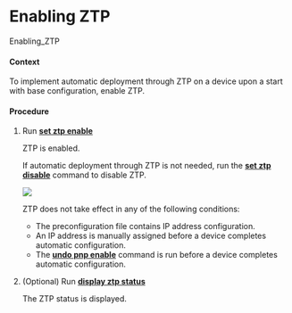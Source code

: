 Enabling ZTP
============

Enabling_ZTP

#### Context

To implement automatic deployment through ZTP on a device upon a start with base configuration, enable ZTP.


#### Procedure

1. Run [**set ztp enable**](cmdqueryname=set+ztp+enable)
   
   
   
   ZTP is enabled.
   
   
   
   If automatic deployment through ZTP is not needed, run the [**set ztp disable**](cmdqueryname=set+ztp+disable) command to disable ZTP.
   
   ![](../../../../public_sys-resources/note_3.0-en-us.png) 
   
   ZTP does not take effect in any of the following conditions:
   
   * The preconfiguration file contains IP address configuration.
   * An IP address is manually assigned before a device completes automatic configuration.
   * The [**undo pnp enable**](cmdqueryname=undo+pnp+enable) command is run before a device completes automatic configuration.
2. (Optional) Run [**display ztp status**](cmdqueryname=display+ztp+status)
   
   
   
   The ZTP status is displayed.